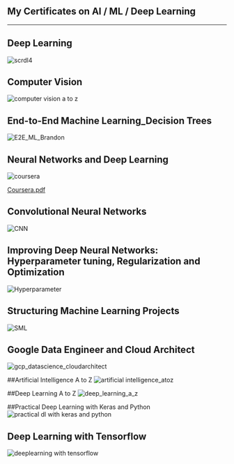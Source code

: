 ## My Certificates on AI / ML / Deep Learning
----------------------------------------------

## Deep Learning

![scrdl4](https://user-images.githubusercontent.com/25348003/46184527-050d8f80-c2a4-11e8-9f65-de72dbbfa0f3.png)

## Computer Vision

![computer vision a to z](https://user-images.githubusercontent.com/25348003/53306458-4e660900-385b-11e9-881e-7453ae8dd4d6.jpg)

## End-to-End Machine Learning_Decision Trees

![E2E_ML_Brandon](https://user-images.githubusercontent.com/25348003/57583891-49e8de00-74a3-11e9-88f2-54e78f7f83e3.jpg)


## Neural Networks and Deep Learning 
![coursera](https://user-images.githubusercontent.com/25348003/43993589-b8fa8fbe-9d5d-11e8-8460-ac57af0fca8c.jpg)

[Coursera.pdf](https://github.com/Rajkumarjb/MyCertificates/files/2280360/Coursera.pdf)


## Convolutional Neural Networks

![CNN](https://user-images.githubusercontent.com/25348003/45330270-a7064b80-b532-11e8-85e3-718bdcdd919e.png)


## Improving Deep Neural Networks: Hyperparameter tuning, Regularization and Optimization

![Hyperparameter](https://user-images.githubusercontent.com/25348003/45330418-6529d500-b533-11e8-8804-45fc3422b5de.png)

## Structuring Machine Learning Projects 
![SML](https://user-images.githubusercontent.com/25348003/45330530-e2554a00-b533-11e8-8acd-8ca479d73bfe.png)

## Google Data Engineer and Cloud Architect
![gcp_datascience_cloudarchitect](https://user-images.githubusercontent.com/25348003/43993363-27b749c8-9d5a-11e8-8e94-072ea1da4269.jpg)

##Artificial Intelligence A to Z
![artificial intelligence_atoz](https://user-images.githubusercontent.com/25348003/43993366-3f39215c-9d5a-11e8-9485-3543ec8493f8.jpg)

##Deep Learning A to Z
![deep_learning_a_z](https://user-images.githubusercontent.com/25348003/43993374-5ef6493e-9d5a-11e8-8be1-bf5342ec94de.jpg)

##Practical Deep Learning with Keras and Python
![practical dl with keras and python](https://user-images.githubusercontent.com/25348003/43993427-0656b0f6-9d5b-11e8-93b0-298067a70199.jpg)

## Deep Learning with Tensorflow
![deeplearning with tensorflow](https://user-images.githubusercontent.com/25348003/43993376-6fdec4c4-9d5a-11e8-8898-b94330294639.jpg)
